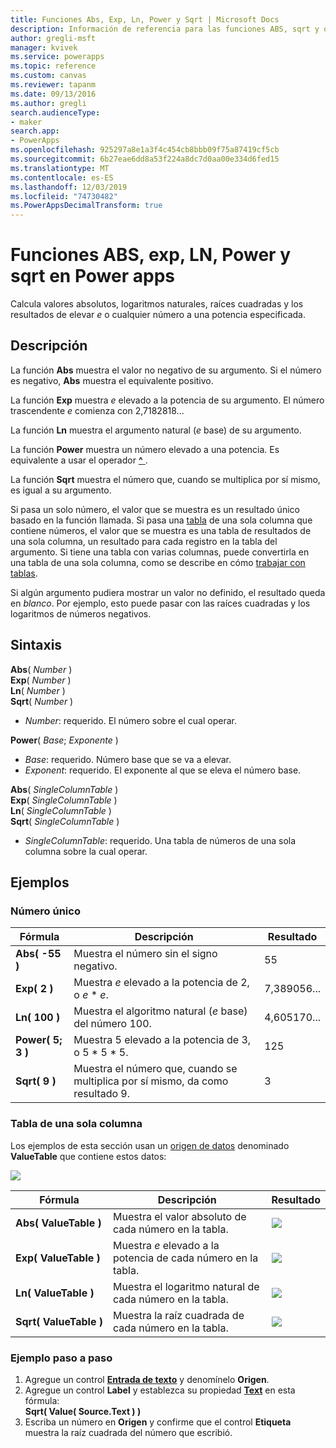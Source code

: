 ```yaml
---
title: Funciones Abs, Exp, Ln, Power y Sqrt | Microsoft Docs
description: Información de referencia para las funciones ABS, sqrt y otras en Power Apps, incluidos ejemplos y sintaxis
author: gregli-msft
manager: kvivek
ms.service: powerapps
ms.topic: reference
ms.custom: canvas
ms.reviewer: tapanm
ms.date: 09/13/2016
ms.author: gregli
search.audienceType:
- maker
search.app:
- PowerApps
ms.openlocfilehash: 925297a8e1a3f4c454cb8bbb09f75a87419cf5cb
ms.sourcegitcommit: 6b27eae6dd8a53f224a8dc7d0aa00e334d6fed15
ms.translationtype: MT
ms.contentlocale: es-ES
ms.lasthandoff: 12/03/2019
ms.locfileid: "74730482"
ms.PowerAppsDecimalTransform: true
---
```

# <a name="abs-exp-ln-power-and-sqrt-functions-in-power-apps"></a>Funciones ABS, exp, LN, Power y sqrt en Power apps
Calcula valores absolutos, logaritmos naturales, raíces cuadradas y los resultados de elevar *e* o cualquier número a una potencia especificada.

## <a name="description"></a>Descripción
La función **Abs** muestra el valor no negativo de su argumento. Si el número es negativo, **Abs** muestra el equivalente positivo.

La función **Exp** muestra *e* elevado a la potencia de su argumento.  El número trascendente *e* comienza con 2,7182818...

La función **Ln** muestra el argumento natural (*e* base) de su argumento.

La función **Power** muestra un número elevado a una potencia.  Es equivalente a usar el operador [ **^** ](operators.md).

La función **Sqrt** muestra el número que, cuando se multiplica por sí mismo, es igual a su argumento.

Si pasa un solo número, el valor que se muestra es un resultado único basado en la función llamada.  Si pasa una [tabla](../working-with-tables.md) de una sola columna que contiene números, el valor que se muestra es una tabla de resultados de una sola columna, un resultado para cada registro en la tabla del argumento. Si tiene una tabla con varias columnas, puede convertirla en una tabla de una sola columna, como se describe en cómo [trabajar con tablas](../working-with-tables.md).  

Si algún argumento pudiera mostrar un valor no definido, el resultado queda en *blanco*.  Por ejemplo, esto puede pasar con las raíces cuadradas y los logaritmos de números negativos.

## <a name="syntax"></a>Sintaxis
**Abs**( *Number* )<br>**Exp**( *Number* )<br>**Ln**( *Number* )<br>**Sqrt**( *Number* )

* *Number*: requerido. El número sobre el cual operar.

**Power**( *Base*; *Exponente* )

* *Base*: requerido. Número base que se va a elevar.
* *Exponent*: requerido. El exponente al que se eleva el número base.

**Abs**( *SingleColumnTable* )<br>**Exp**( *SingleColumnTable* )<br>**Ln**( *SingleColumnTable* )<br>**Sqrt**( *SingleColumnTable* )

* *SingleColumnTable*: requerido. Una tabla de números de una sola columna sobre la cual operar.

## <a name="examples"></a>Ejemplos
### <a name="single-number"></a>Número único

| Fórmula | Descripción | Resultado |
| --- | --- | --- |
| **Abs( -55 )** |Muestra el número sin el signo negativo. |55 |
| **Exp( 2 )** |Muestra *e* elevado a la potencia de 2, o *e* \* *e*. |7,389056... |
| **Ln( 100 )** |Muestra el algoritmo natural (*e* base) del número 100. |4,605170... |
| **Power( 5; 3 )** |Muestra 5 elevado a la potencia de 3, o 5 \* 5 \* 5. |125 |
| **Sqrt( 9 )** |Muestra el número que, cuando se multiplica por sí mismo, da como resultado 9. |3 |

### <a name="single-column-table"></a>Tabla de una sola columna
Los ejemplos de esta sección usan un [origen de datos](../working-with-data-sources.md) denominado **ValueTable** que contiene estos datos:

![](media/function-numericals/values.png)

| Fórmula | Descripción | Resultado |
| --- | --- | --- |
| **Abs(&nbsp;ValueTable&nbsp;)** |Muestra el valor absoluto de cada número en la tabla. |<style> img { max-width: none } </style> ![](media/function-numericals/values-abs.png) |
| **Exp(&nbsp;ValueTable&nbsp;)** |Muestra *e* elevado a la potencia de cada número en la tabla. |<style> img { max-width: none } </style> ![](media/function-numericals/values-exp.png) |
| **Ln(&nbsp;ValueTable&nbsp;)** |Muestra el logaritmo natural de cada número en la tabla. |<style> img { max-width: none } </style> ![](media/function-numericals/values-ln.png) |
| **Sqrt(&nbsp;ValueTable&nbsp;)** |Muestra la raíz cuadrada de cada número en la tabla. |![](media/function-numericals/values-sqrt.png) |

### <a name="step-by-step-example"></a>Ejemplo paso a paso
1. Agregue un control **[Entrada de texto](../controls/control-text-input.md)** y denomínelo **Origen**.
2. Agregue un control **Label** y establezca su propiedad **[Text](../controls/properties-core.md)** en esta fórmula:
   <br>
   **Sqrt( Value( Source.Text ) )**
3. Escriba un número en **Origen** y confirme que el control **Etiqueta** muestra la raíz cuadrada del número que escribió.

